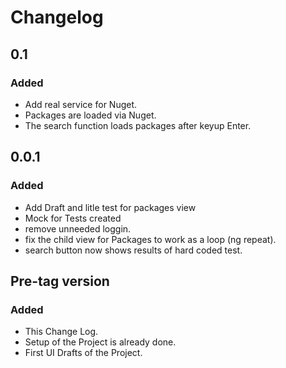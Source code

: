 # Changelog


## 0.1
### Added
- Add real service for Nuget.
- Packages are loaded via Nuget.
- The search function loads packages after keyup Enter.


## 0.0.1
### Added
- Add Draft and litle test for packages view
- Mock for Tests created
- remove unneeded loggin.
- fix the child view for Packages to work as a loop (ng repeat).
- search button now shows results of hard coded test.




## Pre-tag version
### Added

- This Change Log.
- Setup of the Project is already done.
- First UI Drafts of the Project. 

